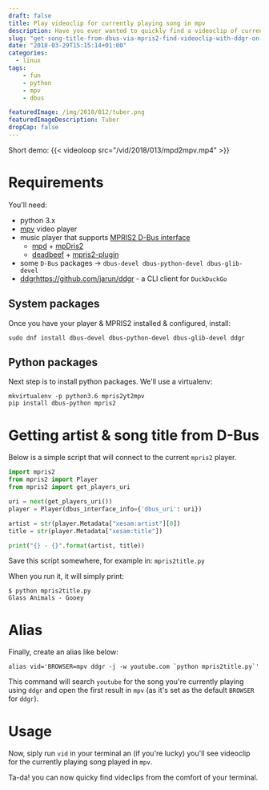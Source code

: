 ```yaml
---
draft: false
title: Play videoclip for currently playing song in mpv
description: Have you ever wanted to quickly find a videoclip of currently playing song?
slug: "get-song-title-from-dbus-via-mpris2-find-videoclip-with-ddgr-on-youtube-and-play-it-with-mpv"
date: "2018-03-29T15:15:14+01:00"
categories:
  - linux
tags:
    - fun
    - python
    - mpv
    - dbus

featuredImage: /img/2018/012/tuber.png
featuredImageDescription: Tuber
dropCap: false
---
```


Short demo:
{{< videoloop src="/vid/2018/013/mpd2mpv.mp4" >}}


# Requirements

You'll need:

* python 3.x
* [mpv](https://mpv.io/) video player
* music player that supports [MPRIS2 D-Bus interface](https://specifications.freedesktop.org/mpris-spec/latest/)
    * [mpd](https://www.musicpd.org/) + [mpDris2](https://github.com/eonpatapon/mpDris2)
    * [deadbeef](http://deadbeef.sourceforge.net/) + [mpris2-plugin](https://github.com/Serranya/deadbeef-mpris2-plugin)
* some `D-Bus` packages -> `dbus-devel dbus-python-devel dbus-glib-devel`
* [ddgr]()https://github.com/jarun/ddgr - a CLI client for `DuckDuckGo` 

## System packages
Once you have your player & MPRIS2 installed & configured, install:
```shell
sudo dnf install dbus-devel dbus-python-devel dbus-glib-devel ddgr
```

## Python packages

Next step is to install python packages.
We'll use a virtualenv:
```shell
mkvirtualenv -p python3.6 mpris2yt2mpv
pip install dbus-python mpris2
```
# Getting artist & song title from D-Bus

Below is a simple script that will connect to the current `mpris2` player.
```python
import mpris2
from mpris2 import Player
from mpris2 import get_players_uri

uri = next(get_players_uri())
player = Player(dbus_interface_info={'dbus_uri': uri})

artist = str(player.Metadata["xesam:artist"][0])
title = str(player.Metadata["xesam:title"])

print("{} - {}".format(artist, title))
```

Save this script somewhere, for example in: `mpris2title.py`

When you run it, it will simply print:
```shell
$ python mpris2title.py 
Glass Animals - Gooey
```

# Alias

Finally, create an alias like below:
```shell
alias vid='BROWSER=mpv ddgr -j -w youtube.com `python mpris2title.py`'
```

This command will search `youtube` for the song you're currently playing using 
`ddgr` and open the first result in `mpv` (as it's set as the default `BROWSER`
for `ddgr`).


# Usage

Now, siply run `vid` in your terminal an (if you're lucky) you'll see
videoclip for the currently playing song played in `mpv`.

Ta-da! you can now quicky find videclips from the comfort of your terminal.
